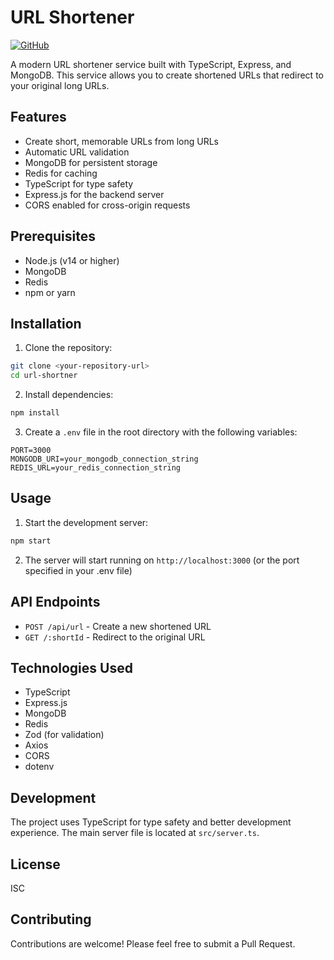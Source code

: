 # URL Shortener

[![GitHub](https://img.shields.io/badge/GitHub-Repository-blue?style=flat-square&logo=github)](https://github.com/yuva-raj-s/url-shortner)

A modern URL shortener service built with TypeScript, Express, and MongoDB. This service allows you to create shortened URLs that redirect to your original long URLs.

## Features

- Create short, memorable URLs from long URLs
- Automatic URL validation
- MongoDB for persistent storage
- Redis for caching
- TypeScript for type safety
- Express.js for the backend server
- CORS enabled for cross-origin requests

## Prerequisites

- Node.js (v14 or higher)
- MongoDB
- Redis
- npm or yarn

## Installation

1. Clone the repository:
```bash
git clone <your-repository-url>
cd url-shortner
```

2. Install dependencies:
```bash
npm install
```

3. Create a `.env` file in the root directory with the following variables:
```
PORT=3000
MONGODB_URI=your_mongodb_connection_string
REDIS_URL=your_redis_connection_string
```

## Usage

1. Start the development server:
```bash
npm start
```

2. The server will start running on `http://localhost:3000` (or the port specified in your .env file)

## API Endpoints

- `POST /api/url` - Create a new shortened URL
- `GET /:shortId` - Redirect to the original URL

## Technologies Used

- TypeScript
- Express.js
- MongoDB
- Redis
- Zod (for validation)
- Axios
- CORS
- dotenv

## Development

The project uses TypeScript for type safety and better development experience. The main server file is located at `src/server.ts`.

## License

ISC

## Contributing

Contributions are welcome! Please feel free to submit a Pull Request.

